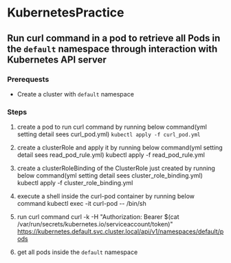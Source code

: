 # KubernetesPractice

## Run curl command in a pod to retrieve all Pods in the `default` namespace through interaction with Kubernetes API server

### Prerequests
* Create a cluster with `default` namespace

### Steps
1. create a pod to run curl command by running below command(yml setting detail sees curl_pod.yml)
    ```kubectl apply -f curl_pod.yml```

2. create a clusterRole and apply it by running below command(yml setting detail sees read_pod_rule.yml)
    kubectl apply -f read_pod_rule.yml
3. create a clusterRoleBinding of the ClusterRole just created by running below command(yml setting detail sees cluster_role_binding.yml)
    kubectl apply -f cluster_role_binding.yml
4. execute a shell inside the curl-pod container by running below command
    kubectl exec -it curl-pod -- /bin/sh
5. run curl command
    curl -k -H "Authorization: Bearer $(cat /var/run/secrets/kubernetes.io/serviceaccount/token)" \
    https://kubernetes.default.svc.cluster.local/api/v1/namespaces/default/pods
6. get all pods inside the `default` namespace
